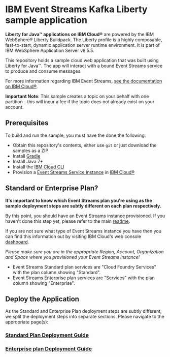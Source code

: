 # IBM Event Streams Kafka Liberty sample application

**Liberty for Java™ applications on IBM Cloud®** are powered by the IBM WebSphere® Liberty Buildpack. The Liberty profile is a highly composable, fast-to-start, dynamic application server runtime environment. It is part of IBM WebSphere Application Server v8.5.5.

This repository holds a sample cloud web application that was built using Liberty for Java™. The app will interact with a bound Event Streams service to produce and consume messages.

For more information regarding IBM Event Streams, [see the documentation on IBM Cloud®](https://www.ng.bluemix.net/docs/services/MessageHub/index.html).

__Important Note__: This sample creates a topic on your behalf with one partition - this will incur a fee if the topic does not already exist on your account.

## Prerequisites
To build and run the sample, you must have the done the following:

* Obtain this repository's contents, either use `git` or just download the samples as a ZIP
* Install [Gradle](https://gradle.org/)
* Install Java 7+
* Install the [IBM Cloud CLI](https://console.bluemix.net/docs/cli/reference/bluemix_cli/download_cli.html)
* Provision a [Event Streams Service Instance](https://console.ng.bluemix.net/catalog/services/message-hub/) in [IBM Cloud®](https://console.ng.bluemix.net/)

## Standard or Enterprise Plan?

**It's important to know which Event Streams plan you're using as the sample deployment steps are subtly different on each plan respectively.**

By this point, you should have an Event Streams instance provisioned. If you haven't done this step yet, please refer to the main [readme](/README.md).

If you are not sure what type of Event Streams instance you have then you can find this information out by visiting IBM Cloud's web console [dashboard](https://console.bluemix.net/dashboard).

*Please make sure you are in the appropriate Region, Account, Organization and Space where you provisioned your Event Streams instance!*

* Event Streams Standard plan services are "Cloud Foundry Services" with the plan column showing "Standard".
* Event Streams Enterprise plan services are "Services" with the plan column showing "Enterprise".


## Deploy the Application

As the Standard and Enterprise Plan deployment steps are subtly different, we split the deployment steps into separate sections. Please navigate to the appropriate page(s):

### [Standard Plan Deployment Guide](./standard_plan.md)

### [Enterprise plan Deployment Guide](./enterprise_plan.md)
